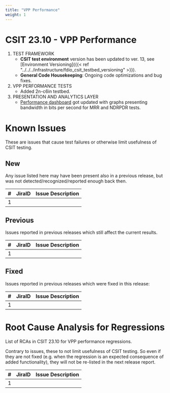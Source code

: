 ```yaml
---
title: "VPP Performance"
weight: 1
---
```


# CSIT 23.10 - VPP Performance

1. TEST FRAMEWORK
   - **CSIT test environment** version has been updated to ver. 13, see
     [Environment Versioning]({{< ref "../../../infrastructure/fdio_csit_testbed_versioning" >}}).
   - **General Code Housekeeping**: Ongoing code optimizations and bug fixes.
2. VPP PERFORMANCE TESTS
   - Added 2n-c6in testbed.
3. PRESENTATION AND ANALYTICS LAYER
   - [Performance dashboard](https://csit.fd.io/) got updated with graphs
     presenting bandwidth in bits per second for MRR and NDRPDR tests.

# Known Issues

These are issues that cause test failures or otherwise limit usefulness of CSIT
testing.

## New

Any issue listed here may have been present also in a previous release,
but was not detected/recognized/reported enough back then.

**#** | **JiraID**                                       | **Issue Description**
------|--------------------------------------------------|--------------------------------------------------------------
 1    |                                                  |

## Previous

Issues reported in previous releases which still affect the current results.

**#** | **JiraID**                                       | **Issue Description**
------|--------------------------------------------------|--------------------------------------------------------------
 1    |                                                  |

## Fixed

Issues reported in previous releases which were fixed in this release:

**#** | **JiraID**                                       | **Issue Description**
------|--------------------------------------------------|--------------------------------------------------------------
 1    |                                                  |

# Root Cause Analysis for Regressions

List of RCAs in CSIT 23.10 for VPP performance regressions.

Contrary to issues, these to not limit usefulness of CSIT testing.
So even if they are not fixed (e.g. when the regression is an expected
consequence of added functionality), they will not be re-listed in the next
release report.

**#** | **JiraID**                                       | **Issue Description**
------|--------------------------------------------------|--------------------------------------------------------------
 1    |                                                  |
